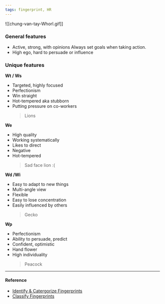 ```yaml
---
tags: fingerprint, HR
---
```


![[chung-van-tay-Whorl.gif]]

### General features

- Active, strong, with opinions Always set goals when taking action.
- High ego, hard to persuade or influence

### Unique features

**Wt / Ws**

- Targeted, highly focused
- Perfectionism
- Win straight
- Hot-tempered aka stubborn
- Putting pressure on co-workers
  > Lions

**We**

- High quality
- Working systematically
- Likes to direct
- Negative
- Hot-tempered
  > Sad face lion :(

**Wd /Wi**

- Easy to adapt to new things
- Multi-angle view
- Flexible
- Easy to lose concentration
- Easily influenced by others
  > Gecko

**Wp**

- Perfectionism
- Ability to persuade, predict
- Confident, optimistic
- Hand flower
- High individuality
  > Peacock

---

#### Reference

- [Identify & Catergorize Fingerprints](https://lindanga.com/nhan-dien-phan-loai-dau-van-tay/)
- [Classify Fingerprints](https://www.youtube.com/watch?v=D-vJ7jylkf8)
